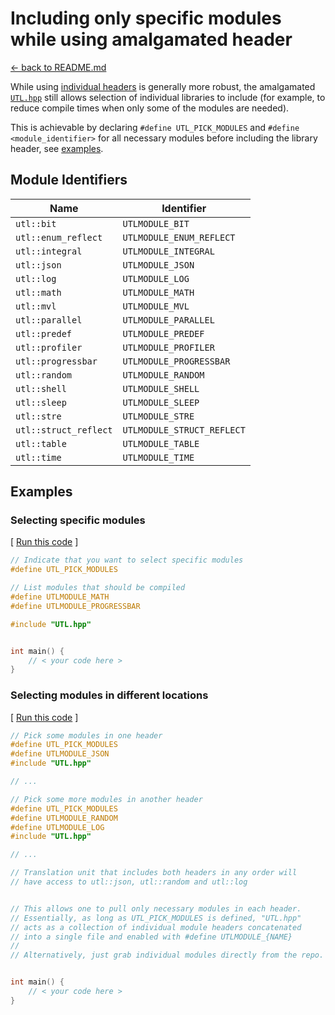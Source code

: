 # Including only specific modules while using amalgamated header

[<- back to README.md](..)

While using [individual headers](https://github.com/DmitriBogdanov/UTL/blob/master/include/UTL) is generally more robust, the amalgamated [`UTL.hpp`](./../single_include/UTL.hpp) still allows selection of individual libraries to include (for example, to reduce compile times when only some of the modules are needed).

This is achievable by declaring `#define UTL_PICK_MODULES` and `#define <module_identifier>` for all necessary modules before including the library header, see [examples](#selecting-specific-modules).

## Module Identifiers

| Name | Identifier |
| --- | --- |
| `utl::bit` | `UTLMODULE_BIT` |
| `utl::enum_reflect` | `UTLMODULE_ENUM_REFLECT` |
| `utl::integral` | `UTLMODULE_INTEGRAL` |
| `utl::json` | `UTLMODULE_JSON` |
| `utl::log` | `UTLMODULE_LOG` |
| `utl::math` | `UTLMODULE_MATH` |
| `utl::mvl` | `UTLMODULE_MVL` |
| `utl::parallel` | `UTLMODULE_PARALLEL` |
| `utl::predef` | `UTLMODULE_PREDEF` |
| `utl::profiler` | `UTLMODULE_PROFILER` |
| `utl::progressbar` | `UTLMODULE_PROGRESSBAR` |
| `utl::random` | `UTLMODULE_RANDOM` |
| `utl::shell` | `UTLMODULE_SHELL` |
| `utl::sleep` | `UTLMODULE_SLEEP` |
| `utl::stre` | `UTLMODULE_STRE` |
| `utl::struct_reflect` | `UTLMODULE_STRUCT_REFLECT` |
| `utl::table` | `UTLMODULE_TABLE` |
| `utl::time` | `UTLMODULE_TIME` |

## Examples

### Selecting specific modules

[ [Run this code](https://godbolt.org/#g:!((g:!((g:!((h:codeEditor,i:(filename:'1',fontScale:14,fontUsePx:'0',j:1,lang:c%2B%2B,selection:(endColumn:1,endLineNumber:10,positionColumn:1,positionLineNumber:10,selectionStartColumn:1,selectionStartLineNumber:10,startColumn:1,startLineNumber:10),source:'//+Indicate+that+you+want+to+select+specific+modules%0A%23define+UTL_PICK_MODULES%0A%0A//+List+modules+that+should+be+compiled%0A%23define+UTLMODULE_MATH%0A%23define+UTLMODULE_PROGRESSBAR%0A%0A%23include+%3Chttps://raw.githubusercontent.com/DmitriBogdanov/UTL/master/single_include/UTL.hpp%3E%0A%0A%0Aint+main()+%7B%0A++++//+%3C+your+code+here+%3E++%0A%7D%0A'),l:'5',n:'0',o:'C%2B%2B+source+%231',t:'0')),k:71.71783148269105,l:'4',n:'0',o:'',s:0,t:'0'),(g:!((g:!((h:compiler,i:(compiler:clang1600,filters:(b:'0',binary:'1',binaryObject:'1',commentOnly:'0',debugCalls:'1',demangle:'0',directives:'0',execute:'0',intel:'0',libraryCode:'0',trim:'1',verboseDemangling:'0'),flagsViewOpen:'1',fontScale:14,fontUsePx:'0',j:1,lang:c%2B%2B,libs:!(),options:'-std%3Dc%2B%2B17+-O2',overrides:!(),selection:(endColumn:1,endLineNumber:1,positionColumn:1,positionLineNumber:1,selectionStartColumn:1,selectionStartLineNumber:1,startColumn:1,startLineNumber:1),source:1),l:'5',n:'0',o:'+x86-64+clang+16.0.0+(Editor+%231)',t:'0')),header:(),l:'4',m:50,n:'0',o:'',s:0,t:'0'),(g:!((h:output,i:(compilerName:'x86-64+clang+16.0.0',editorid:1,fontScale:14,fontUsePx:'0',j:1,wrap:'1'),l:'5',n:'0',o:'Output+of+x86-64+clang+16.0.0+(Compiler+%231)',t:'0')),k:46.69421860597116,l:'4',m:50,n:'0',o:'',s:0,t:'0')),k:28.282168517308946,l:'3',n:'0',o:'',t:'0')),l:'2',n:'0',o:'',t:'0')),version:4) ]
```cpp
// Indicate that you want to select specific modules
#define UTL_PICK_MODULES

// List modules that should be compiled
#define UTLMODULE_MATH
#define UTLMODULE_PROGRESSBAR

#include "UTL.hpp"


int main() {
    // < your code here >
}
```

### Selecting modules in different locations

[ [Run this code](https://godbolt.org/#g:!((g:!((g:!((h:codeEditor,i:(filename:'1',fontScale:14,fontUsePx:'0',j:1,lang:c%2B%2B,selection:(endColumn:1,endLineNumber:31,positionColumn:1,positionLineNumber:31,selectionStartColumn:1,selectionStartLineNumber:31,startColumn:1,startLineNumber:31),source:'//+Pick+some+modules+in+one+header%0A%23define+UTL_PICK_MODULES%0A%23define+UTLMODULE_JSON%0A%23include+%3Chttps://raw.githubusercontent.com/DmitriBogdanov/UTL/master/single_include/UTL.hpp%3E%0A%0A//+...%0A%0A//+Pick+some+more+modules+in+another+header%0A%23define+UTL_PICK_MODULES%0A%23define+UTLMODULE_RANDOM%0A%23define+UTLMODULE_LOG%0A%23include+%3Chttps://raw.githubusercontent.com/DmitriBogdanov/UTL/master/single_include/UTL.hpp%3E%0A%0A//+...%0A%0A//+Translation+unit+that+includes+both+headers+in+any+order+will%0A//+have+access+to+utl::json,+utl::random+and+utl::log%0A%0A%0A//+This+allows+one+to+pull+only+necessary+modules+in+each+header.%0A//+Essentially,+as+long+as+UTL_PICK_MODULES+is+defined,+%22UTL.hpp%22%0A//+acts+as+a+collection+of+individual+module+headers+concatenated%0A//+into+a+single+file+and+enabled+with+%23define+UTLMODULE_%7BNAME%7D%0A//%0A//+Alternatively,+just+grab+individual+modules+directly+from+the+repo.%0A%0A%0Aint+main()+%7B%0A++++//+%3C+your+code+here+%3E%0A%7D%0A'),l:'5',n:'0',o:'C%2B%2B+source+%231',t:'0')),k:71.71783148269105,l:'4',n:'0',o:'',s:0,t:'0'),(g:!((g:!((h:compiler,i:(compiler:clang1600,filters:(b:'0',binary:'1',binaryObject:'1',commentOnly:'0',debugCalls:'1',demangle:'0',directives:'0',execute:'0',intel:'0',libraryCode:'0',trim:'1',verboseDemangling:'0'),flagsViewOpen:'1',fontScale:14,fontUsePx:'0',j:1,lang:c%2B%2B,libs:!(),options:'-std%3Dc%2B%2B17+-O2',overrides:!(),selection:(endColumn:1,endLineNumber:1,positionColumn:1,positionLineNumber:1,selectionStartColumn:1,selectionStartLineNumber:1,startColumn:1,startLineNumber:1),source:1),l:'5',n:'0',o:'+x86-64+clang+16.0.0+(Editor+%231)',t:'0')),header:(),l:'4',m:50,n:'0',o:'',s:0,t:'0'),(g:!((h:output,i:(compilerName:'x86-64+clang+16.0.0',editorid:1,fontScale:14,fontUsePx:'0',j:1,wrap:'1'),l:'5',n:'0',o:'Output+of+x86-64+clang+16.0.0+(Compiler+%231)',t:'0')),k:46.69421860597116,l:'4',m:50,n:'0',o:'',s:0,t:'0')),k:28.282168517308946,l:'3',n:'0',o:'',t:'0')),l:'2',n:'0',o:'',t:'0')),version:4) ]
```cpp
// Pick some modules in one header
#define UTL_PICK_MODULES
#define UTLMODULE_JSON
#include "UTL.hpp"

// ...

// Pick some more modules in another header
#define UTL_PICK_MODULES
#define UTLMODULE_RANDOM
#define UTLMODULE_LOG
#include "UTL.hpp"

// ...

// Translation unit that includes both headers in any order will
// have access to utl::json, utl::random and utl::log


// This allows one to pull only necessary modules in each header.
// Essentially, as long as UTL_PICK_MODULES is defined, "UTL.hpp"
// acts as a collection of individual module headers concatenated
// into a single file and enabled with #define UTLMODULE_{NAME}
//
// Alternatively, just grab individual modules directly from the repo.


int main() {
    // < your code here >
}
```
